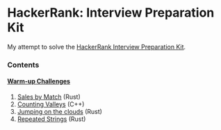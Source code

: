 # HackerRank: Interview Preparation Kit

My attempt to solve the [HackerRank Interview Preparation Kit](https://www.hackerrank.com/interview/interview-preparation-kit).

### Contents

#### [Warm-up Challenges](https://www.hackerrank.com/interview/interview-preparation-kit/warmup/challenges)
01. [Sales by Match](01_warm_up_challenges/01_sales_by_match.rs) (Rust)
02. [Counting Valleys](01_warm_up_challenges/02_counting_valleys.cpp) (C++)
03. [Jumping on the clouds](01_warm_up_challenges/03_jumping_on_the_clouds.rs) (Rust)
04. [Repeated Strings](01_warm_up_challenges/04_repeated_string.rs) (Rust)
